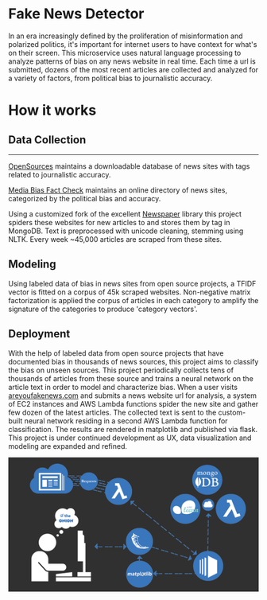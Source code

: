 Fake News Detector
==============

In an era increasingly defined by the proliferation of misinformation and polarized politics, it's important for internet users to have context for what's on their screen. This microservice uses natural language processing to analyze patterns of bias on any news website in real time. Each time a url is submitted, dozens of the most recent articles are collected and analyzed for a variety of factors, from political bias to journalistic accuracy. 

# How it works


## Data Collection
--------

[OpenSources](http://www.opensources.co/) maintains a downloadable database of news sites with tags related to journalistic accuracy.


[Media Bias Fact Check](https://mediabiasfactcheck.com/)  maintains an online directory of news sites, categorized by the political bias and accuracy.


Using a customized fork of the excellent [Newspaper](https://github.com/codelucas/newspaper) library this project spiders these websites for new articles to and stores them by tag in MongoDB. Text is preprocessed with unicode cleaning, stemming using NLTK.
Every week ~45,000 articles are scraped from these sites.

Modeling
--------

Using labeled data of bias in news sites from open source projects, a TFIDF vector is fitted on a corpus of 45k scraped websites. Non-negative matrix factorization is applied the corpus of articles in each category to amplify the signature of the categories to produce 'category vectors'. 

Deployment
----------


With the help of labeled data from open source projects that have documented bias in thousands of news sources, this project aims to classify the bias on unseen sources. This project periodically collects tens of thousands of articles from these source and trains a neural network on the article text in order to model and characterize bias. When a user visits [areyoufakenews.com](http://areyoufakenews.com/) and submits a news website url for analysis, a system of EC2 instances and AWS Lambda functions spider the new site and gather few dozen of the latest articles. The collected text is sent to the custom-built neural network residing in a second AWS Lambda function for classification. The results are rendered in matplotlib and published via flask. This project is under continued development as UX, data visualization and modeling are expanded and refined.

![alt text](web/static/img/workflow_bg.png "flow")



